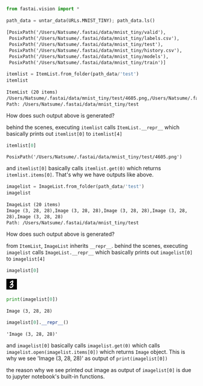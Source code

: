 

```python
from fastai.vision import *
```


```python
path_data = untar_data(URLs.MNIST_TINY); path_data.ls()
```




    [PosixPath('/Users/Natsume/.fastai/data/mnist_tiny/valid'),
     PosixPath('/Users/Natsume/.fastai/data/mnist_tiny/labels.csv'),
     PosixPath('/Users/Natsume/.fastai/data/mnist_tiny/test'),
     PosixPath('/Users/Natsume/.fastai/data/mnist_tiny/history.csv'),
     PosixPath('/Users/Natsume/.fastai/data/mnist_tiny/models'),
     PosixPath('/Users/Natsume/.fastai/data/mnist_tiny/train')]




```python
itemlist = ItemList.from_folder(path_data/'test')
itemlist
```




    ItemList (20 items)
    /Users/Natsume/.fastai/data/mnist_tiny/test/4605.png,/Users/Natsume/.fastai/data/mnist_tiny/test/617.png,/Users/Natsume/.fastai/data/mnist_tiny/test/205.png,/Users/Natsume/.fastai/data/mnist_tiny/test/6517.png,/Users/Natsume/.fastai/data/mnist_tiny/test/5988.png
    Path: /Users/Natsume/.fastai/data/mnist_tiny/test



How does such output above is generated?

behind the scenes, executing `itemlist` calls `ItemList.__repr__` which basically prints out `itemlist[0]` to `itemlist[4]`


```python
itemlist[0]
```




    PosixPath('/Users/Natsume/.fastai/data/mnist_tiny/test/4605.png')



and `itemlist[0]` basically calls `itemlist.get(0)` which returns `itemlist.items[0]`. That's why we have outputs like above.


```python
imagelist = ImageList.from_folder(path_data/'test')
imagelist
```




    ImageList (20 items)
    Image (3, 28, 28),Image (3, 28, 28),Image (3, 28, 28),Image (3, 28, 28),Image (3, 28, 28)
    Path: /Users/Natsume/.fastai/data/mnist_tiny/test



How does such output above is generated?

from `ItemList`, `ImageList` inherits `__repr__`. behind the scenes, executing `imagelist` calls `ImageList.__repr__` which basically prints out `imagelist[0]` to `imagelist[4]`


```python
imagelist[0]
```




![png](output_8_0.png)




```python
print(imagelist[0])
```

    Image (3, 28, 28)



```python
imagelist[0].__repr__()
```




    'Image (3, 28, 28)'



and `imagelist[0]` basically calls `imagelist.get(0)` which calls `imagelist.open(imagelist.items[0])` which returns `Image` object. This is why we see 'Image (3, 28, 28)' as output of `print(imagelist[0])`

the reason why we see printed out image as output of `imagelist[0]` is due to jupyter notebook's built-in functions.
